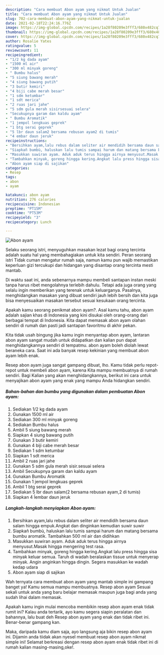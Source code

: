 ```yaml
---
description: "Cara membuat Abon ayam yang nikmat Untuk Jualan"
title: "Cara membuat Abon ayam yang nikmat Untuk Jualan"
slug: 702-cara-membuat-abon-ayam-yang-nikmat-untuk-jualan
date: 2021-02-18T22:24:16.776Z
image: https://img-global.cpcdn.com/recipes/1a28f80209e3fff3/680x482cq70/abon-ayam-foto-resep-utama.jpg
thumbnail: https://img-global.cpcdn.com/recipes/1a28f80209e3fff3/680x482cq70/abon-ayam-foto-resep-utama.jpg
cover: https://img-global.cpcdn.com/recipes/1a28f80209e3fff3/680x482cq70/abon-ayam-foto-resep-utama.jpg
author: Rosalie Yates
ratingvalue: 5
reviewcount: 11
recipeingredient:
- "1/2 kg dada ayam"
- "1500 ml air"
- "300 ml minyak goreng"
- " Bumbu halus"
- "5 siung bawang merah"
- "4 siung bawang putih"
- "3 butir kemiri"
- "4 biji cabe merah besar"
- "1 sdm ketumbar"
- "1 sdt merica"
- "2 ruas jari jahe"
- "5 sdm gula merah sisirsesuai selera"
- "Secukupnya garam dan kaldu ayam"
- " Bumbu Aromatik"
- "1 jempol lengkuas geprek"
- "1 btg serai geprek"
- "5 lbr daun salam2 bersama rebusan ayam2 di tumis"
- "4 embar daun jeruk"
recipeinstructions:
- "Bersihkan ayam,lalu rebus dalam seliter air mendidih bersama daun salam hingga empuk.Angkat dan dinginkan kemudian suwir suwir"
- "Siapkañ bumbù, haluskan lalu tumis sampai harum dan matang bersama bumbu aromatik. Tambahkan 500 ml air dan didihkan"
- "Masukkan suwiran ayam. Aduk aduk terus hingga airnya menyusut.Masak hingga mengering test rasa."
- "Tambahkan minyak, goreng hingga kering.Angkat lalu press hingga sisa minyak keluar semua. Taruh di wadah beralaskan tissue untuk menyerap minyak. Angin anginkan hingga dingin. Segera masukkan ke wadah kedap udara"
- "Abon ayam siap di sajikan"
categories:
- Resep
tags:
- abon
- ayam

katakunci: abon ayam 
nutrition: 276 calories
recipecuisine: Indonesian
preptime: "PT15M"
cooktime: "PT53M"
recipeyield: "3"
recipecategory: Lunch

---
```



![Abon ayam](https://img-global.cpcdn.com/recipes/1a28f80209e3fff3/680x482cq70/abon-ayam-foto-resep-utama.jpg)

Selaku seorang istri, menyuguhkan masakan lezat bagi orang tercinta adalah suatu hal yang membahagiakan untuk kita sendiri. Peran seorang istri Tidak cuman mengatur rumah saja, namun kamu pun wajib memastikan keperluan gizi tercukupi dan hidangan yang disantap orang tercinta mesti mantab.

Di waktu  saat ini, anda sebenarnya mampu membeli santapan instan meski tanpa harus ribet mengolahnya terlebih dahulu. Tetapi ada juga orang yang selalu ingin memberikan yang terenak untuk keluarganya. Pasalnya, menghidangkan masakan yang dibuat sendiri jauh lebih bersih dan kita juga bisa menyesuaikan masakan tersebut sesuai kesukaan orang tercinta. 



Apakah kamu seorang penikmat abon ayam?. Asal kamu tahu, abon ayam adalah sajian khas di Indonesia yang kini disukai oleh orang-orang dari berbagai tempat di Indonesia. Kita dapat memasak abon ayam olahan sendiri di rumah dan pasti jadi santapan favoritmu di akhir pekan.

Kita tidak usah bingung jika kamu ingin menyantap abon ayam, lantaran abon ayam sangat mudah untuk didapatkan dan kalian pun dapat menghidangkannya sendiri di tempatmu. abon ayam boleh diolah lewat beraneka cara. Saat ini ada banyak resep kekinian yang membuat abon ayam lebih enak.

Resep abon ayam juga sangat gampang dibuat, lho. Kamu tidak perlu repot-repot untuk membeli abon ayam, karena Kita mampu membuatnya di rumah sendiri. Bagi Kalian yang akan menghidangkannya, berikut ini cara untuk menyajikan abon ayam yang enak yang mampu Anda hidangkan sendiri.

<!--inarticleads1-->

##### Bahan-bahan dan bumbu yang digunakan dalam pembuatan Abon ayam:

1. Sediakan 1/2 kg dada ayam
1. Gunakan 1500 ml air
1. Sediakan 300 ml minyak goreng
1. Sediakan  Bumbu halus
1. Ambil 5 siung bawang merah
1. Siapkan 4 siung bawang putih
1. Gunakan 3 butir kemiri
1. Gunakan 4 biji cabe merah besar
1. Sediakan 1 sdm ketumbar
1. Siapkan 1 sdt merica
1. Ambil 2 ruas jari jahe
1. Gunakan 5 sdm gula merah sisir.sesuai selera
1. Ambil Secukupnya garam dan kaldu ayam
1. Gunakan  Bumbu Aromatik
1. Gunakan 1 jempol lengkuas geprek
1. Ambil 1 btg serai geprek
1. Sediakan 5 lbr daun salam(2 bersama rebusan ayam,2 di tumis)
1. Siapkan 4 ĺembar daun jeruk




<!--inarticleads2-->

##### Langkah-langkah menyiapkan Abon ayam:

1. Bersihkan ayam,lalu rebus dalam seliter air mendidih bersama daun salam hingga empuk.Angkat dan dinginkan kemudian suwir suwir
1. Siapkañ bumbù, haluskan lalu tumis sampai harum dan matang bersama bumbu aromatik. Tambahkan 500 ml air dan didihkan
1. Masukkan suwiran ayam. Aduk aduk terus hingga airnya menyusut.Masak hingga mengering test rasa.
1. Tambahkan minyak, goreng hingga kering.Angkat lalu press hingga sisa minyak keluar semua. Taruh di wadah beralaskan tissue untuk menyerap minyak. Angin anginkan hingga dingin. Segera masukkan ke wadah kedap udara
1. Abon ayam siap di sajikan




Wah ternyata cara membuat abon ayam yang mantab simple ini gampang banget ya! Kamu semua mampu membuatnya. Resep abon ayam Sesuai sekali untuk anda yang baru belajar memasak maupun juga bagi anda yang sudah lihai dalam memasak.

Apakah kamu ingin mulai mencoba membikin resep abon ayam enak tidak rumit ini? Kalau anda tertarik, ayo kamu segera siapin peralatan dan bahannya, lalu buat deh Resep abon ayam yang enak dan tidak ribet ini. Benar-benar gampang kan. 

Maka, daripada kamu diam saja, ayo langsung aja bikin resep abon ayam ini. Dijamin anda tiidak akan nyesel membuat resep abon ayam nikmat simple ini! Selamat berkreasi dengan resep abon ayam enak tidak ribet ini di rumah kalian masing-masing,oke!.

